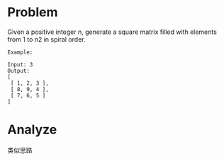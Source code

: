 # Problem
Given a positive integer n, generate a square matrix filled with elements from 1 to n2 in spiral order.
```
Example:

Input: 3
Output:
[
 [ 1, 2, 3 ],
 [ 8, 9, 4 ],
 [ 7, 6, 5 ]
]
```
# Analyze

类似思路
